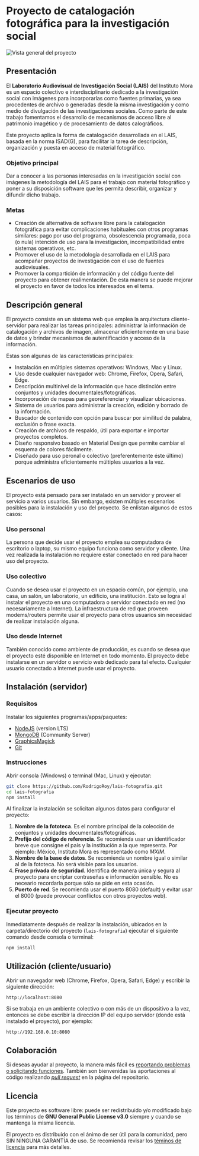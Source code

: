 # Proyecto de catalogación fotográfica para la investigación social

![Vista general del proyecto](https://media.giphy.com/media/25azClD47Y0ASjDakC/giphy.gif)

## Presentación

El **Laboratorio Audiovisual de Investigación Social (LAIS)** del Instituto Mora es un espacio colectivo e interdisciplinario dedicado a la investigación social con imágenes para incorporarlas como fuentes primarias, ya sea procedentes de archivo o generadas desde la misma investigación y como medio de divulgación de las investigaciones sociales. Como parte de este trabajo fomentamos el desarrollo de mecanismos de acceso libre al patrimonio imagético y de procesamiento de datos calográficos.

Este proyecto aplica la forma de catalogación desarrollada en el LAIS, basada en la norma ISAD(G), para facilitar la tarea de descripción, organización y puesta en acceso de material fotográfico.

### Objetivo principal

Dar a conocer a las personas interesadas en la investigación social con imágenes la metodología del LAIS para el trabajo con material fotográfico y poner a su disposición software que les permita describir, organizar y difundir dicho trabajo.

### Metas

- Creación de alternativa de software libre para la catalogación fotográfica para evitar complicaciones habituales con otros programas similares: pago por uso del programa, obsolescencia programada, poca (o nula) intención de uso para la investigación, incompatibilidad entre sistemas operativos, etc.
- Promover el uso de la metodología desarrollada en el LAIS para acompañar proyectos de investigación con el uso de fuentes audiovisuales.
- Promover la compartición de información y del código fuente del proyecto para obtener realimentación. De esta manera se puede mejorar el proyecto en favor de todos los interesados en el tema.

## Descripción general

El proyecto consiste en un sistema web que emplea la arquitectura cliente-servidor para realizar las tareas principales: administrar la información de catalogación y archivos de imagen, almacenar eficientemente en una base de datos y brindar mecanismos de autentificación y acceso de la información.

Estas son algunas de las características principales:

- Instalación en múltiples sistemas operativos: Windows, Mac y Linux.
- Uso desde cualquier navegador web: Chrome, Firefox, Opera, Safari, Edge.
- Descripción multinivel de la información que hace distinción entre conjuntos y unidades documentales/fotográficas.
- Incorporación de mapas para georeferenciar y visualizar ubicaciones.
- Sistema de usuarios para administrar la creación, edición y borrado de la información.
- Buscador de contenido con opción para buscar por similitud de palabra, exclusión o frase exacta.
- Creación de archivos de respaldo, útil para exportar e importar proyectos completos.
- Diseño responsivo basado en Material Design que permite cambiar el esquema de colores fácilmente.
- Diseñado para uso peronal o colectivo (preferentemente éste último) porque administra eficientemente múltiples usuarios a la vez.

## Escenarios de uso

El proyecto está pensado para ser instalado en un servidor y proveer el servicio a varios usuarios. Sin embargo, existen múltiples escenarios posibles para la instalación y uso del proyecto. Se enlistan algunos de estos casos:

### Uso personal

La persona que decide usar el proyecto emplea su computadora de escritorio o laptop, su mismo equipo funciona como servidor y cliente. Una vez realizada la instalación no requiere estar conectado en red para hacer uso del proyecto.

### Uso colectivo

Cuando se desea usar el proyecto en un espacio común, por ejemplo, una casa, un salón, un laboratorio, un edificio, una institución. Esto se logra al instalar el proyecto en una computadora o servidor conectado en red (no necesariamente a Internet). La infraestructura de red que proveen modems/routers permite usar el proyecto para otros usuarios sin necesidad de realizar instalación alguna.

### Uso desde Internet

También conocido como ambiente de producción,  es cuando se desea que el proyecto esté disponible en Internet en todo momento. El proyecto debe instalarse en un servidor o servicio web dedicado para tal efecto. Cualquier usuario conectado a Internet puede usar el proyecto.

## Instalación (servidor)

### Requisitos

Instalar los siguientes programas/apps/paquetes:

- [NodeJS](https://nodejs.org) (version LTS)
- [MongoDB](https://www.mongodb.org/) (Community Server)
- [GraphicsMagick](http://www.graphicsmagick.org/)
- [Git](https://git-scm.com/)

### Instrucciones

Abrir consola (Windows) o terminal (Mac, Linux) y ejecutar:

```bash
git clone https://github.com/RodrigoRoy/lais-fotografia.git
cd lais-fotografia
npm install
```

Al finalizar la instalación se solicitan algunos datos para configurar el proyecto:

1. **Nombre de la fototeca**. Es el nombre principal de la colección de conjuntos y unidades documentales/fotográficas.
2. **Prefijo del código de referencia**. Se recomienda usar un identificador breve que consigne el país y la institución a la que representa. Por ejemplo: México, Instituto Mora es representado como *MXIM*.
3. **Nombre de la base de datos**. Se recomienda un nombre igual o similar al de la fototeca. No será visible para los usuarios.
4. **Frase privada de seguridad**. Identifica de manera única y segura al proyecto para encriptar contraseñas e información sensible. No es neceario recordarla porque sólo se pide en esta ocasión.
5. **Puerto de red**. Se recomienda usar el puerto 8080 (default) y evitar usar el 8000 (puede provocar conflictos con otros proyectos web).

### Ejecutar proyecto

Inmediatamente después de realizar la instalación, ubicados en la carpeta/directorio del proyecto (`lais-fotografia`) ejecutar el siguiente comando desde consola o terminal:

```bash
npm install
```

## Utilización (cliente/usuario)

Abrir un navegador web (Chrome, Firefox, Opera, Safari, Edge) y escribir la siguiente dirección:
```
http://localhost:8080
```

Si se trabaja en un ambiente colectivo o con más de un dispositivo a la vez, entonces se debe escribir la dirección IP del equipo servidor (donde está instalado el proyecto), por ejemplo:
```
http://192.168.0.10:8080
```

## Colaboración

Si deseas ayudar al proyecto, la manera más fácil es [reportando problemas o solicitando funciones](https://github.com/RodrigoRoy/lais-fotografia/issues). También son bienvenidas las aportaciones al código realizando *[pull request](https://github.com/RodrigoRoy/lais-fotografia/pulls)* en la página del repositorio.

## Licencia

Este proyecto es software libre: puede ser redistribuido y/o modificado bajo los términos de **GNU General Public License v3.0** siempre y cuando se mantenga la misma licencia.

El proyecto es distribuido con el ánimo de ser útil para la comunidad, pero SIN NINGUNA GARANTÍA de uso. Se recomienda revisar los [téminos de licencia](https://github.com/RodrigoRoy/lais-fotografia/blob/master/LICENSE.md) para más detalles.